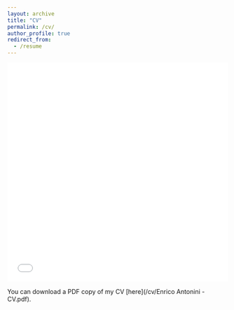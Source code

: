 ```yaml
---
layout: archive
title: "CV"
permalink: /cv/
author_profile: true
redirect_from:
  - /resume
---
```


<iframe src="/cv/Enrico Antonini - CV.pdf" width="100%" height="500" frameborder="no" border="0" marginwidth="0" marginheight="0"></iframe>

You can download a PDF copy of my CV [here](/cv/Enrico Antonini - CV.pdf).